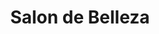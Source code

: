 ---
title: "Salon de Belleza"
url: /ciudad-autonoma-de-buenos-aires/salon-de-belleza-avenida-pueyrredon/
shop: cosméticos
---